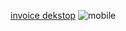 [invoice dekstop](https://github.com/lukapain/invoice-app/assets/114741110/8c60d3d7-cd9a-4536-9529-5bd373b60310)
![mobile](https://github.com/lukapain/invoice-app/assets/114741110/77f4d05d-bcd0-4055-9f68-4f8b6e285b6c)
